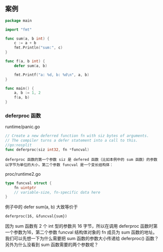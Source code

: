## 案例
```go
package main

import "fmt"

func sum(a, b int) {
	c := a + b
	fmt.Println("sum:", c)
}

func f(a, b int) {
	defer sum(a, b)

	fmt.Printf("a: %d, b: %d\n", a, b)
}

func main() {
	a, b := 1, 2
	f(a, b)
}
```
### deferproc 函数
runtime/panic.go
```go
// Create a new deferred function fn with siz bytes of arguments.
// The compiler turns a defer statement into a call to this.
//go:nosplit
func deferproc(siz int32, fn *funcval)
```
    deferproc 函数的第一个参数 siz 是 defered 函数（比如本例中的 sum 函数）的参数以字节为单位的大小，第二个参数 funcval 是一个变长结构体：
proc/runtime2.go
```go
type funcval struct {
    fn uintptr
    // variable-size, fn-specific data here
}
```
例子中的 defer sum(a, b) 大致等价于
```shell
deferproc(16, &funcval{sum})
```
因为 sum 函数有 2 个 int 型的参数共 16 字节，所以在调用 deferproc 函数时第一个参数为16，第二个参数 funcval 结构体对象的 fn 成员为 sum 函数的地址。
我们可以先想一下为什么需要把 sum 函数的参数大小传递给 deferproc() 函数？另外为什么没看到 sum 函数需要的两个参数呢？